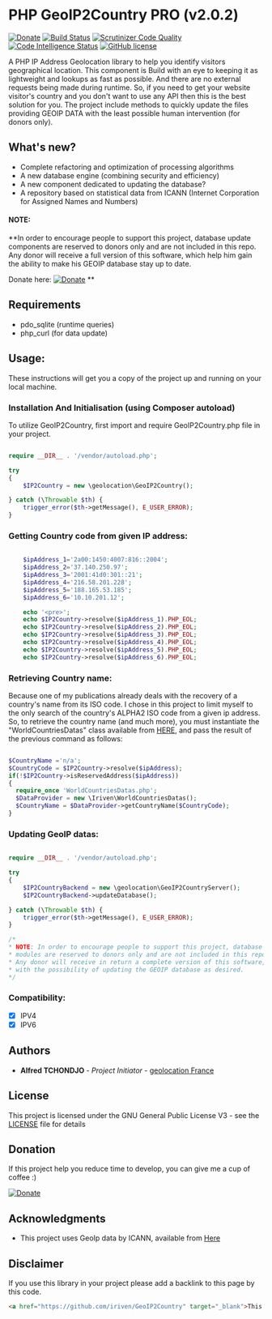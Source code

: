 # PHP GeoIP2Country PRO (v2.0.2)

[![Donate](https://img.shields.io/badge/Donate-PayPal-green.svg)](https://www.paypal.com/cgi-bin/webscr?cmd=_s-xclick&hosted_button_id=XDCFPNTKUC4TU)
[![Build Status](https://scrutinizer-ci.com/g/iriven/GeoIP2Country/badges/build.png?b=master)](https://scrutinizer-ci.com/g/iriven/GeoIP2Country/build-status/master)
[![Scrutinizer Code Quality](https://scrutinizer-ci.com/g/iriven/GeoIP2Country/badges/quality-score.png?b=master)](https://scrutinizer-ci.com/g/iriven/GeoIP2Country/?branch=master)
[![Code Intelligence Status](https://scrutinizer-ci.com/g/iriven/GeoIP2Country/badges/code-intelligence.svg?b=master)](https://scrutinizer-ci.com/code-intelligence)
[![GitHub license](https://img.shields.io/badge/license-AGPL-blue.svg)](https://github.com/geolocation/GeoIP2Country/blob/master/LICENSE)

A PHP IP Address Geolocation library to help you identify visitors geographical location.
This component is Build with an eye to keeping it as lightweight and lookups as fast as possible.
And there are no external requests being made during runtime. So, if you need to get your website visitor's
country and you don't want to use any API then this is the best solution for you.
The project include methods to quickly update the files providing GEOIP DATA with the least possible human
intervention (for donors only).


## What's new?

- Complete refactoring and optimization of processing algorithms
- A new database engine (combining security and efficiency)
- A new component dedicated to updating the database?
- A repository based on statistical data from ICANN (Internet Corporation for Assigned Names and Numbers)

#### NOTE:
**In order to encourage people to support this project, database update components are reserved to
donors only and are not included in this repo. Any donor will receive a full version of this software,
which help him gain the ability to make his GEOIP database stay up to date.

Donate here: [![Donate](https://img.shields.io/badge/Donate-PayPal-green.svg)](https://www.paypal.com/cgi-bin/webscr?cmd=_s-xclick&hosted_button_id=XDCFPNTKUC4TU)
**

## Requirements

- pdo_sqlite (runtime queries)
- php_curl (for data update)

## Usage:

These instructions will get you a copy of the project up and running on your local machine.

### Installation And Initialisation (using Composer autoload)

To utilize GeoIP2Country, first import and require GeoIP2Country.php file in your project.

```php

require __DIR__ . '/vendor/autoload.php';

try
{
    $IP2Country = new \geolocation\GeoIP2Country();

} catch (\Throwable $th) {
    trigger_error($th->getMessage(), E_USER_ERROR);
}

```

### Getting Country code from given IP address:

```php

    $ipAddress_1='2a00:1450:4007:816::2004';
    $ipAddress_2='37.140.250.97';
    $ipAddress_3='2001:41d0:301::21';
    $ipAddress_4='216.58.201.228';
    $ipAddress_5='188.165.53.185';
    $ipAddress_6='10.10.201.12';

    echo '<pre>';
    echo $IP2Country->resolve($ipAddress_1).PHP_EOL;
    echo $IP2Country->resolve($ipAddress_2).PHP_EOL;
    echo $IP2Country->resolve($ipAddress_3).PHP_EOL;
    echo $IP2Country->resolve($ipAddress_4).PHP_EOL;
    echo $IP2Country->resolve($ipAddress_5).PHP_EOL;
    echo $IP2Country->resolve($ipAddress_6).PHP_EOL;

```

### Retrieving Country name:

Because one of my publications already deals with the recovery of a country's name from its ISO code.
I chose in this project to limit myself to the only search of the country's ALPHA2 ISO code from a given ip address.
So, to retrieve the country name (and much more), you must instantiate the "WorldCountriesDatas" class available from [HERE](https://github.com/geolocation/WorldCountriesDatas),
and pass the result of the previous command as follows:

```php

$CountryName ='n/a';
$CountryCode = $IP2Country->resolve($ipAddress);
if(!$IP2Country->isReservedAddress($ipAddress))
{
  require_once 'WorldCountriesDatas.php';
  $DataProvider = new \Iriven\WorldCountriesDatas();
  $CountryName = $DataProvider->getCountryName($CountryCode);
}

```

### Updating GeoIP datas:

```php

require __DIR__ . '/vendor/autoload.php';

try
{
    $IP2CountryBackend = new \geolocation\GeoIP2CountryServer();
    $IP2CountryBackend->updateDatabase();

} catch (\Throwable $th) {
    trigger_error($th->getMessage(), E_USER_ERROR);
}

/*
* NOTE: In order to encourage people to support this project, database update
* modules are reserved to donors only and are not included in this repo.
* Any donor will receive in return a complete version of this software,
* with the possibility of updating the GEOIP database as desired.
*/

```

### Compatibility:

- [x] IPV4
- [x] IPV6

## Authors

* **Alfred TCHONDJO** - *Project Initiator* - [geolocation France](https://www.facebook.com/Tchalf)

## License

This project is licensed under the GNU General Public License V3 - see the [LICENSE](LICENSE) file for details


## Donation

If this project help you reduce time to develop, you can give me a cup of coffee :)

[![Donate](https://img.shields.io/badge/Donate-PayPal-green.svg)](https://www.paypal.com/cgi-bin/webscr?cmd=_s-xclick&hosted_button_id=XDCFPNTKUC4TU)

## Acknowledgments

* This project uses GeoIp data by ICANN, available from [Here](https://www.icann.org)

## Disclaimer

If you use this library in your project please add a backlink to this page by this code.

```html
<a href="https://github.com/iriven/GeoIP2Country" target="_blank">This Project Uses Alfred's TCHONDJO GeoIP2Country PHP Library.</a>
```
